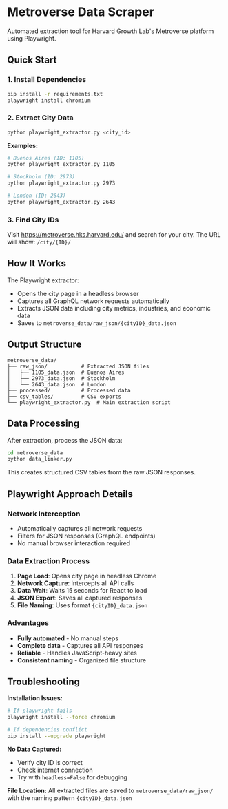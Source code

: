 # Metroverse Data Scraper

Automated extraction tool for Harvard Growth Lab's Metroverse platform using Playwright.

## Quick Start

### 1. Install Dependencies
```bash
pip install -r requirements.txt
playwright install chromium
```

### 2. Extract City Data
```bash
python playwright_extractor.py <city_id>
```

**Examples:**
```bash
# Buenos Aires (ID: 1105)
python playwright_extractor.py 1105

# Stockholm (ID: 2973)  
python playwright_extractor.py 2973

# London (ID: 2643)
python playwright_extractor.py 2643
```

### 3. Find City IDs
Visit https://metroverse.hks.harvard.edu/ and search for your city. The URL will show: `/city/{ID}/`

## How It Works

The Playwright extractor:
- Opens the city page in a headless browser
- Captures all GraphQL network requests automatically
- Extracts JSON data including city metrics, industries, and economic data
- Saves to `metroverse_data/raw_json/{cityID}_data.json`

## Output Structure

```
metroverse_data/
├── raw_json/           # Extracted JSON files
│   ├── 1105_data.json  # Buenos Aires
│   ├── 2973_data.json  # Stockholm
│   └── 2643_data.json  # London
├── processed/          # Processed data
├── csv_tables/         # CSV exports
└── playwright_extractor.py  # Main extraction script
```

## Data Processing

After extraction, process the JSON data:
```bash
cd metroverse_data
python data_linker.py
```

This creates structured CSV tables from the raw JSON responses.

## Playwright Approach Details

### Network Interception
- Automatically captures all network requests
- Filters for JSON responses (GraphQL endpoints)
- No manual browser interaction required

### Data Extraction Process
1. **Page Load**: Opens city page in headless Chrome
2. **Network Capture**: Intercepts all API calls
3. **Data Wait**: Waits 15 seconds for React to load
4. **JSON Export**: Saves all captured responses
5. **File Naming**: Uses format `{cityID}_data.json`

### Advantages
- **Fully automated** - No manual steps
- **Complete data** - Captures all API responses
- **Reliable** - Handles JavaScript-heavy sites
- **Consistent naming** - Organized file structure

## Troubleshooting

**Installation Issues:**
```bash
# If playwright fails
playwright install --force chromium

# If dependencies conflict
pip install --upgrade playwright
```

**No Data Captured:**
- Verify city ID is correct
- Check internet connection
- Try with `headless=False` for debugging

**File Location:**
All extracted files are saved to `metroverse_data/raw_json/` with the naming pattern `{cityID}_data.json`

